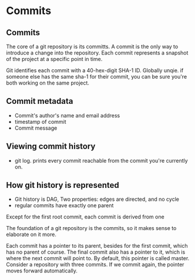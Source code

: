# Commits

## Commits

The core of a git repository is its committs. A commit is the only way to introduce a change into the repository. Each commit represents a snapshot of the project at a specific point in time.&#x20;

Git identifies each commit with a 40-hex-digit SHA-1 ID. Globally unqie. if someone else has the same sha-1 for their commit, you can be sure you're both working on the same project.&#x20;

## Commit metadata

* Commit's author's name and email address
* timestamp of commit
* Commit message

## Viewing commit history

* git log. prints every commit reachable from the commit you're currently on.



## How git history is represented

* Git history is DAG, Two properties: edges are directed, and no cycle
* regular commits have exactly one parent

Except for the first root commit, each commit is derived from one

The foundation of a git repository is the commits, so it makes sense to elaborate on it more.

Each commit has a pointer to its parent, besides for the first commit, which has no parent of course. The final commit also has a pointer to it, which is where the next commit will point to. By default, this pointer is called master. Consider a repository with three commits. If we commit again, the pointer moves forward automatically.&#x20;
